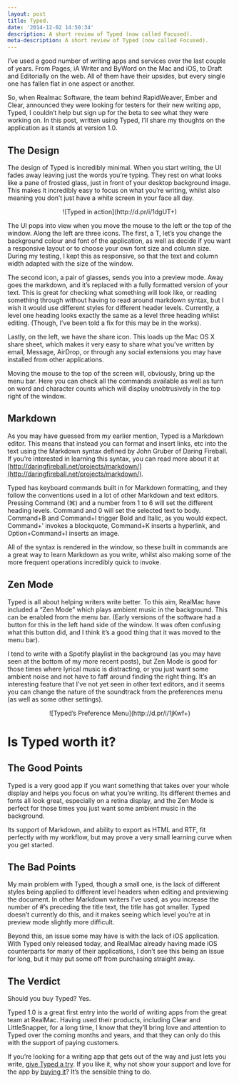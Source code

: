 ```yaml
---
layout: post
title: Typed.
date: '2014-12-02 14:50:34'
description: A short review of Typed (now called Focused).
meta-description: A short review of Typed (now called Focused).
---
```


I’ve used a good number of writing apps and services over the last couple of years. From Pages, iA Writer and ByWord on the Mac and iOS, to Draft and Editorially on the web. All of them have their upsides, but every single one has fallen flat in one aspect or another.

So, when Realmac Software, the team behind RapidWeaver, Ember and Clear, announced they were looking for testers for their new writing app, Typed, I couldn’t help but sign up for the beta to see what they were working on. In this post, written using Typed, I’ll share my thoughts on the application as it stands at version 1.0.

## The Design

The design of Typed is incredibly minimal. When you start writing, the UI fades away leaving just the words you’re typing. They rest on what looks like a pane of frosted glass, just in front of your desktop background image. This makes it incredibly easy to focus on what you’re writing, whilst also meaning you don’t just have a white screen in your face all day.

<center>![Typed in action](http://d.pr/i/1dgUT+)</center>

The UI pops into view when you move the mouse to the left or the top of the window. Along the left are three icons. The first, a T, let’s you change the background colour and font of the application, as well as decide if you want a responsive layout or to choose your own font size and column size. During my testing, I kept this as responsive, so that the text and column width adapted with the size of the window. 

The second icon, a pair of glasses, sends you into a preview mode. Away goes the markdown, and it’s replaced with a fully formatted version of your text. This is great for checking what something will look like, or reading something through without having to read around markdown syntax, but I wish it would use different styles for different header levels. Currently, a level one heading looks exactly the same as a level three heading whilst editing. (Though, I've been told a fix for this may be in the works).

Lastly, on the left, we have the share icon. This loads up the Mac OS X share sheet, which makes it very easy to share what you’ve written by email, Message, AirDrop, or through any social extensions you may have installed from other applications. 

Moving the mouse to the top of the screen will, obviously, bring up the menu bar. Here you can check all the commands available as well as turn on word and character counts which will display unobtrusively in the top right of the window. 

## Markdown

As you may have guessed from my earlier mention, Typed is a Markdown editor. This means that instead you can format and insert links, etc into the text using the Markdown syntax defined by John Gruber of Daring Fireball. If you’re interested in learning this syntax, you can read more about it at [http://daringfireball.net/projects/markdown/](http://daringfireball.net/projects/markdown/).

Typed has keyboard commands built in for Markdown formatting, and they follow the conventions used in a lot of other Markdown and text editors. Pressing Command (⌘) and a number from 1 to 6 will set the different heading levels. Command and 0 will set the selected text to body. Command+B and Command+I trigger Bold and Italic, as you would expect. Command+’ invokes a blockquote, Command+K inserts a hyperlink, and Option+Command+I inserts an image.

All of the syntax is rendered in the window, so these built in commands are a great way to learn Markdown as you write, whilst also making some of the more frequent operations incredibly quick to invoke. 

## Zen Mode

Typed is all about helping writers write better. To this aim, RealMac have included a “Zen Mode” which plays ambient music in the background. This can be enabled from the menu bar. (Early versions of the software had a button for this in the left hand side of the window. It was often confusing what this button did, and I think it’s a good thing that it was moved to the menu bar).

I tend to write with a Spotify playlist in the background (as you may have seen at the bottom of my more recent posts), but Zen Mode is good for those times where lyrical music is distracting, or you just want some ambient noise and not have to faff around finding the right thing. It’s an interesting feature that I’ve not yet seen in other text editors, and it seems you can change the nature of the soundtrack from the preferences menu (as well as some other settings).

<center>![Typed’s Preference Menu](http://d.pr/i/1jKwf+)</center>

# Is Typed worth it?

## The Good Points

Typed is a very good app if you want something that takes over your whole display and helps you focus on what you’re writing. Its different themes and fonts all look great, especially on a retina display, and the Zen Mode is perfect for those times you just want some ambient music in the background.

Its support of Markdown, and ability to export as HTML and RTF, fit perfectly with my workflow, but may prove a very small learning curve when you get started.

## The Bad Points

My main problem with Typed, though a small one, is the lack of different styles being applied to different level headers when editing and previewing the document. In other Markdown writers I’ve used, as you increase the number of #’s preceding the title text, the title has got smaller. Typed doesn’t currently do this, and it makes seeing which level you’re at in preview mode slightly more difficult.

Beyond this, an issue some may have is with the lack of iOS application. With Typed only released today, and RealMac already having made iOS counterparts for many of their applications, I don’t see this being an issue for long, but it may put some off from purchasing straight away. 

## The Verdict

Should you buy Typed? Yes.

Typed 1.0 is a great first entry into the world of writing apps from the great team at RealMac. Having used their products, including Clear and LittleSnapper, for a long time, I know that they’ll bring love and attention to Typed over the coming months and years, and that they can only do this with the support of paying customers.

If you’re looking for a writing app that gets out of the way and just lets you write, [give Typed a try](http://realmacsoftware.com/typed). If you like it, why not show your support and love for the app by [buying it](http://sites.fastspring.com/realmacsoftware/product/typed)? It’s the sensible thing to do.